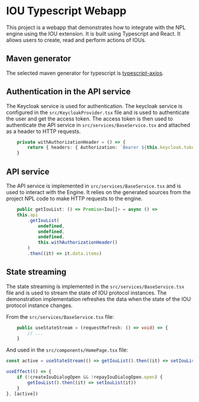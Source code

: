 # IOU Typescript Webapp

This project is a webapp that demonstrates how to integrate with the NPL engine using the IOU extension.
It is built using Typescript and React. It allows users to create, read and perform actions of IOUs.

## Maven generator

The selected maven generator for typescript is [typescript-axios](https://openapi-generator.tech/docs/generators/typescript-axios).

## Authentication in the API service

The Keycloak service is used for authentication.
The keycloak service is configured in the `src/KeycloakProvider.tsx` file and is used to authenticate the user and get the access token.
The access token is then used to authenticate the API service in `src/services/BaseService.tsx` and attached as a header to HTTP requests.

```typescript
    private withAuthorizationHeader = () => {
        return { headers: { Authorization: `Bearer ${this.keycloak.token}` } }
    }
```

## API service

The API service is implemented in `src/services/BaseService.tsx` and is used to interact with the Engine.
It relies on the generated sources from the project NPL code to make HTTP requests to the engine.

```typescript
    public getIouList: () => Promise<Iou[]> = async () =>
    this.api
        .getIouList(
            undefined,
            undefined,
            undefined,
            this.withAuthorizationHeader()
        )
        .then((it) => it.data.items)
```

## State streaming

The state streaming is implemented in the `src/services/BaseService.tsx` file and is used to stream the state of IOU protocol instances.
The demonstration implementation refreshes the data when the state of the IOU protocol instance changes.

From the `src/services/BaseService.tsx` file:

```typescript
    public useStateStream = (requestRefresh: () => void) => {
        // ...
    }
```

And used in the `src/components/HomePage.tsx` file:

```typescript
const active = useStateStream(() => getIouList().then((it) => setIouList(it)))

useEffect(() => {
    if (!createIouDialogOpen && !repayIouDialogOpen.open) {
        getIouList().then((it) => setIouList(it))
    }
}, [active])
```
